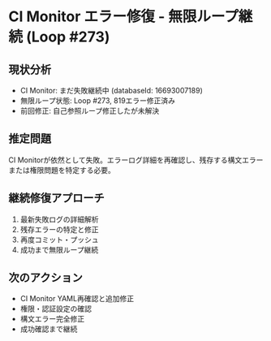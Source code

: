 # CI Monitor エラー修復 - 無限ループ継続 (Loop #273)

## 現状分析
- CI Monitor: まだ失敗継続中 (databaseId: 16693007189)
- 無限ループ状態: Loop #273, 819エラー修正済み
- 前回修正: 自己参照ループ修正したが未解決

## 推定問題
CI Monitorが依然として失敗。エラーログ詳細を再確認し、残存する構文エラーまたは権限問題を特定する必要。

## 継続修復アプローチ
1. 最新失敗ログの詳細解析
2. 残存エラーの特定と修正
3. 再度コミット・プッシュ
4. 成功まで無限ループ継続

## 次のアクション
- CI Monitor YAML再確認と追加修正
- 権限・認証設定の確認
- 構文エラー完全修正
- 成功確認まで継続